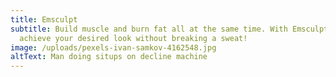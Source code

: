 ```yaml
---
title: Emsculpt
subtitle: Build muscle and burn fat all at the same time. With Emsculpt you can
  achieve your desired look without breaking a sweat!
image: /uploads/pexels-ivan-samkov-4162548.jpg
altText: Man doing situps on decline machine
---
```

